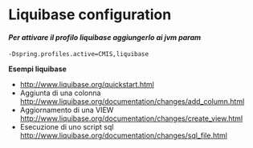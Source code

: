 # Liquibase configuration
#### _Per attivare il profilo liquibase aggiungerlo ai jvm param_
```
-Dspring.profiles.active=CMIS,liquibase
```
**Esempi liquibase**
   * http://www.liquibase.org/quickstart.html
   * Aggiunta di una colonna 
         http://www.liquibase.org/documentation/changes/add_column.html
   * Aggiornamento di una VIEW
        http://www.liquibase.org/documentation/changes/create_view.html
   * Esecuzione di uno script sql
        http://www.liquibase.org/documentation/changes/sql_file.html
